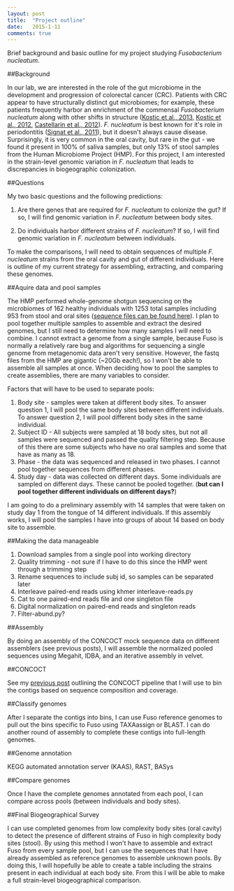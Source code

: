 ```yaml
---
layout: post
title:  "Project outline"
date:   2015-1-11
comments: true
---
```


Brief background and basic outline for my project studying *Fusobacterium nucleatum*.

##Background

In our lab, we are interested in the role of the gut microbiome in the development and progression of colorectal cancer (CRC). Patients with CRC appear to have structurally distinct gut microbiomes; for example, these patients frequently harbor an enrichment of the commensal *Fusobacterium nucleatum* along with other shifts in structure ([Kostic et al., 2013](http://www.ncbi.nlm.nih.gov/pubmed/23954159), [Kostic et al., 2012](http://www.ncbi.nlm.nih.gov/pubmed/?term=Genomic+analysis+identifies+association+of+Fusobacterium+with+colorectal+carcinoma), [Castellarin et al., 2012](http://www.ncbi.nlm.nih.gov/pubmed/?term=Fusobacterium+nucleatum+infection+is+prevalent+in+human+colorectal+carcinoma)). *F. nucleatum* is best known for it's role in periodontitis ([Signat et al., 2011](http://www.ncbi.nlm.nih.gov/pubmed/21220789)), but it doesn't always cause disease. Surprisingly, it is very common in the oral cavity, but rare in the gut - we found it present in 100% of saliva samples, but only 13% of stool samples from the Human Microbiome Project (HMP). For this project, I am interested in the strain-level genomic variation in *F. nucleatum* that leads to discrepancies in biogeographic colonization.

##Questions

My two basic questions and the following predictions:

1. Are there genes that are required for *F. nucleatum* to colonize the gut? If so, I will find genomic variation in *F. nucleatum* between body sites.

2. Do individuals harbor different strains of *F. nucleatum*? If so, I will find genomic variation in *F. nucleatum* between individuals.

To make the comparisons, I will need to obtain sequences of multiple *F. nucleatum* strains from the oral cavity and gut of different individuals. Here is outline of my current strategy for assembling, extracting, and comparing these genomes.

##Aquire data and pool samples

The HMP performed whole-genome shotgun sequencing on the microbiomes of 162 healthy individuals with 1253 total samples including 953 from stool and oral sites ([sequence files can be found here](http://www.hmpdacc.org/HMASM/#data)). I plan to pool together multiple samples to assemble and extract the desired genomes, but I still need to determine how many samples I will need to combine. I cannot extract a genome from a single sample, because Fuso is normally a relatively rare bug and algorithms for sequencing a single genome from metagenomic data aren't very sensitive. However, the fastq files from the HMP are gigantic (~20Gb each!), so I won't be able to assemble all samples at once. When deciding how to pool the samples to create assemblies, there are many variables to consider. 

Factors that will have to be used to separate pools:
1. Body site - samples were taken at different body sites. To answer question 1, I will pool the same body sites between different individuals. To answer question 2, I will pool different body sites in the same individual.
2. Subject ID - All subjects were sampled at 18 body sites, but not all samples were sequenced and passed the quality filtering step. Because of this there are some subjects who have no oral samples and some that have as many as 18.
3. Phase - the data was sequenced and released in two phases. I cannot pool together sequences from different phases. 
4. Study day - data was collected on different days. Some individuals are sampled on different days. These cannot be pooled together. (**but can I pool together different individuals on different days?**)

I am going to do a preliminary assembly with 14 samples that were taken on study day 1 from the tongue of 14 different individuals. If this assembly works, I will pool the samples I have into groups of about 14 based on body site to assemble.

##Making the data manageable

1. Download samples from a single pool into working directory
2. Quality trimming - not sure if I have to do this since the HMP went through a trimming step
3. Rename sequences to include subj id, so samples can be separated later
4. Interleave paired-end reads using khmer interleave-reads.py
5. Cat to one paired-end reads file and one singleton file
6. Digital normalization on paired-end reads and singleton reads
7. Filter-abund.py?

##Assembly

By doing an assembly of the CONCOCT mock sequence data on different assemblers (see previous posts), I will assemble the normalized pooled sequences using Megahit, IDBA, and an iterative assembly in velvet. 

##CONCOCT

See my [previous post](http://agelmore.github.io/2014/11/29/CONCOCTpipeline.html) outlining the CONCOCT pipeline that I will use to bin the contigs based on sequence composition and coverage. 


##Classify genomes 

After I separate the contigs into bins, I can use Fuso reference genomes to pull out the bins specific to Fuso using TAXAassign or BLAST. I can do another round of assembly to complete these contigs into full-length genomes.

##Genome annotation

KEGG automated annotation server (KAAS), RAST, BASys

##Compare genomes

Once I have the complete genomes annotated from each pool, I can compare across pools (between individuals and body sites). 

##Final Biogeographical Survey

I can use completed genomes from low complexity body sites (oral cavity) to detect the presence of different strains of Fuso in high complexity body sites (stool). By using this method I won't have to assemble and extract Fuso from every sample pool, but I can use the sequences that I have already assembled as reference genomes to assemble unknown pools. By doing this, I will hopefully be able to create a table including the strains present in each individual at each body site. From this I will be able to make a full strain-level biogeographical comparison.